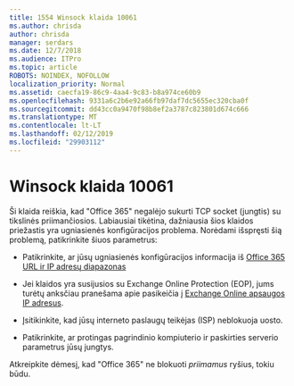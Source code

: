 ```yaml
---
title: 1554 Winsock klaida 10061
ms.author: chrisda
author: chrisda
manager: serdars
ms.date: 12/7/2018
ms.audience: ITPro
ms.topic: article
ROBOTS: NOINDEX, NOFOLLOW
localization_priority: Normal
ms.assetid: caecfa19-86c9-4aa4-9c83-b8a974ce60b9
ms.openlocfilehash: 9331a6c2b6e92a66fb97daf7dc5655ec320cba0f
ms.sourcegitcommit: dd43cc0a9470f98b8ef2a3787c823801d674c666
ms.translationtype: MT
ms.contentlocale: lt-LT
ms.lasthandoff: 02/12/2019
ms.locfileid: "29903112"
---
```

# <a name="winsock-error-10061"></a>Winsock klaida 10061

Ši klaida reiškia, kad "Office 365" negalėjo sukurti TCP socket (jungtis) su tikslinės priimančiosios. Labiausiai tikėtina, dažniausia šios klaidos priežastis yra ugniasienės konfigūracijos problema. Norėdami išspręsti šią problemą, patikrinkite šiuos parametrus:
  
- Patikrinkite, ar jūsų ugniasienės konfigūracijos informacija iš [Office 365 URL ir IP adresų diapazonas](https://docs.microsoft.com/office365/enterprise/urls-and-ip-address-ranges)
    
- Jei klaidos yra susijusios su Exchange Online Protection (EOP), jums turėtų anksčiau pranešama apie pasikeičia į [Exchange Online apsaugos IP adresus](https://docs.microsoft.com/office365/SecurityCompliance/eop/exchange-online-protection-ip-addresses).
    
- Įsitikinkite, kad jūsų interneto paslaugų teikėjas (ISP) neblokuoja uosto.
    
- Patikrinkite, ar protingas pagrindinio kompiuterio ir paskirties serverio parametrus jūsų jungtys.
    
Atkreipkite dėmesį, kad "Office 365" ne blokuoti *priimamus* ryšius, tokiu būdu. 
  

